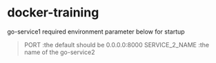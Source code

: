# docker-training

go-service1 required environment parameter below for startup
> PORT :the default should be 0.0.0.0:8000
> SERVICE_2_NAME :the name of the go-service2
